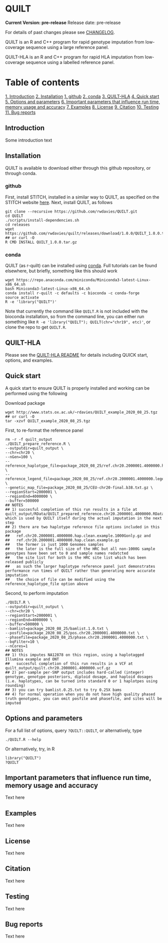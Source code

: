 QUILT
=====
**__Current Version: pre-release__**
Release date: pre-release

For details of past changes please see [CHANGELOG](CHANGELOG.md).

QUILT is an R and C++ program for rapid genotype imputation from low-coverage sequence using a large reference panel.

QUILT-HLA is an R and C++ program for rapid HLA imputation from low-coverage sequence using a labelled reference panel.

# Table of contents
[1. Introduction](#paragraph-introduction)
[2. Installation](#paragraph-installation)
    [1. github](#paragraph-installation-github)
    [2. conda](#paragraph-installation-conda)
[3. QUILT-HLA](#paragraph-quilthla)
[4. Quick start](#paragraph-quickstart)
[5. Options and parameters](#paragraph-optionsparams)
[6. Important parameters that influence run time, memory usage and accuracy](#paragraph-paramsimportant)
[7. Examples](#paragraph-examples)
[8. License](#paragraph-license)
[9. Citation](#paragraph-citation)
[10. Testing](#paragraph-testing)
[11. Bug reports](#paragraph-bugreports)



## Introduction <a name="paragraph-introduction"></a>
Some introduction text

## Installation <a name="paragraph-installation"></a>

QUILT is available to download either through this github repository, or through conda.

### github <a name="paragraph-installation-github"></a>

First, install STITCH, installed in a similar way to QUILT, as specified on the STITCH website [here](https://github.com/rwdavies/STITCH). Next, install QUILT, as follows

```
git clone --recursive https://github.com/rwdavies/QUILT.git
cd QUILT
./scripts/install-dependencies.sh
cd releases
wget https://github.com/rwdavies/quilt/releases/download/1.0.0/QUILT_1.0.0.tar.gz ## or curl -O
R CMD INSTALL QUILT_1.0.0.tar.gz
```

### conda <a name="paragraph-installation-conda"></a>
QUILT (as r-quilt) can be installed using [conda](https://conda.io/miniconda.html). Full tutorials can be found elsewhere, but briefly, something like this should work
```
wget https://repo.anaconda.com/miniconda/Miniconda3-latest-Linux-x86_64.sh
bash Miniconda3-latest-Linux-x86_64.sh
conda install r-quilt -c defaults -c bioconda -c conda-forge
source activate
R -e 'library("QUILT")'
```
Note that currently the command like `QUILT.R` is not included with the bioconda installation, so from the command line, you can either run something like `R -e 'library("QUILT"); QUILT(chr="chr19", etc)'`, or clone the repo to get `QUILT.R`. 






## QUILT-HLA <a name="paragraph-quilthla"></a>

Please see the [QUILT-HLA README](https://github.com/rwdavies/README_QUILT-HLA) for details including QUICK start, options, and examples.





## Quick start <a name="paragraph-quickstart"></a>

A quick start to ensure QUILT is properly installed and working can be performed using the following

Download package
```
wget http://www.stats.ox.ac.uk/~rdavies/QUILT_example_2020_08_25.tgz ## or curl -O
tar -xzvf QUILT_example_2020_08_25.tgz
```

First, to re-format the reference panel
```
rm -r -f quilt_output
./QUILT_prepare_reference.R \
--outputdir=quilt_output \
--chr=chr20 \
--nGen=100 \
--reference_haplotype_file=package_2020_08_25/ref.chr20.2000001.4000000.hap.clean.example.1000Gonly.gz \
--reference_legend_file=package_2020_08_25/ref.chr20.2000001.4000000.legend.clean.example.gz \
--genetic_map_file=package_2020_08_25/CEU-chr20-final.b38.txt.gz \
--regionStart=2000001 \
--regionEnd=4000000 \
--buffer=500000
## NOTES
## 1) succesful completion of this run results in a file at quilt_output/RData/QUILT_prepared_reference.chr20.2000001.4000000.RData, which is used by QUILT itself during the actual imputation in the next step
## 2) there are two haplotype reference file options included in this package
##   ref.chr20.2000001.4000000.hap.clean.example.1000Gonly.gz and
##   ref.chr20.2000001.4000000.hap.clean.example.gz
##   the former is just 1000 Genomes samples
##   the later is the full size of the HRC but all non-1000G sample genoytpes have been set to 0 and sample names redatcted
##   the site list for both is the HRC site list which has been released publicly
##   as such the larger haplotype reference panel just demonstrates performance run times of QUILT rather than generating more accurate imputation
##   the choice of file can be modified using the reference_haplotype_file option above
```

Second, to perform imputation
```
./QUILT.R \
--outputdir=quilt_output \
--chr=chr20 \
--regionStart=2000001 \
--regionEnd=4000000 \
--buffer=500000 \
--bamlist=package_2020_08_25/bamlist.1.0.txt \
--posfile=package_2020_08_25/pos.chr20.2000001.4000000.txt \
--phasefile=package_2020_08_25/phase.chr20.2000001.4000000.txt \
--bqFilter=10 \
--nCores=1
## NOTES
## 1) this imputes NA12878 on this region, using a haplotagged Illumina example and ONT
##   succesful completion of this run results in a VCF at quilt_output/quilt.chr20.2000001.4000000.vcf.gz
## 2) per-sample per-SNP output includes hard-called (integer) genotype, genotype posteriors, diploid dosage, and haploid dosages (i.e. haplotypes, can be turned into standard 0 or 1 haplotpes using rounding)
## 3) you can try bamlist.0.25.txt to try 0.25X bams
## 4) for normal operation when you do not have high quality phased truth genotypes, you can omit posfile and phasefile, and sites will be imputed
```

## Options and parameters <a name="paragraph-optionsparams"></a>

For a full list of options, query `?QUILT::QUILT`, or alternatively, type 
```
./QUILT.R --help
```
Or alternatively, try, in R
```
library("QUILT")
?QUILT
```



## Important parameters that influence run time, memory usage and accuracy <a name="paragraph-paramsimportant"></a>

Text here


## Examples <a name="paragraph-examples"></a>

Text here

## License <a name="paragraph-license"></a>

Text here

## Citation <a name="paragraph-citation"></a>

Text here

## Testing <a name="paragraph-testing"></a>

Text here

## Bug reports <a name="paragraph-bugreports"></a>

Text here









